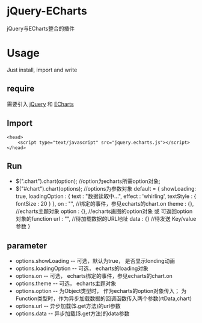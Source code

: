 # jQuery-ECharts
jQuery与ECharts整合的插件

# Usage
Just install, import and write

## require
需要引入 [jQuery](http://jquery.com/) 和 [ECharts](http://echarts.baidu.com/index.html)

## Import
	<head>
		<script type="text/javascript" src="jquery.echarts.js"></script>
	</head>	

## Run

* $(".chart").chart(option);	//option为echarts所需option对象;
* $("#chart").chart(options);	//options为参数对象
	default = {
        showLoading: true,
        loadingOption : {
            text : "数据读取中...",
            effect : 'whirling',
            textStyle : {
                fontSize : 20
            }
        },
        on     : "",      //绑定的事件，参见echarts的chart.on
        theme  : {},	  //echarts主题对象
        option : {},      //echarts画图的option对象 或 可返回option对象的function
        url    : "",      //待加载数据的URL地址
        data   : {}       //待发送 Key/value 参数
    }

## parameter

* options.showLoading -- 可选，默认为true， 是否显示londing动画
* options.loadingOption -- 可选， echarts的loading对象
* options.on -- 可选， echarts绑定的事件，参见echarts的chart.on
* options.theme -- 可选， echarts主题对象
* options.option -- 为Object类型时， 作为echarts的option对象传入； 为Function类型时，作为异步加载数据的回调函数传入两个参数(rtData,chart)
* options.url -- 异步加载($.get方法)的url参数
* options.data -- 异步加载($.get方法)的data参数